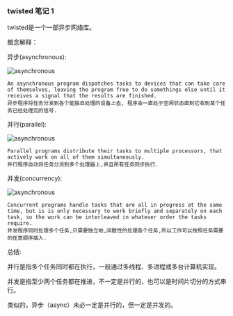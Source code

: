 ### twisted 笔记 1

twisted是一个一部异步网络库。


概念解释：

异步(asynchronous):

![asynchronous](./img/asynchronous.jpeg)

	
	An asynchronous program dispatches tasks to devices that can take care of themselves, leaving the program free to do somethings else until it receives a signal that the results are finished.
	异步程序将任务分发到各个能独自处理的设备上去, 程序会一直处于空闲状态直到它收到某个任务已经处理完的信号.
	

并行(parallel):

![asynchronous](./img/parallel.jpg)

	Parallel programs distribute their tasks to multiple processors, that actively work on all of them simultaneously.
	并行程序自动将任务分派到多个处理器上,并且所有任务同步执行.
	
并发(concurrency):

![asynchronous](./img/concurrency.jpeg)


	Concurrent programs handle tasks that are all in progress at the same time, but is is only necessary to work briefly and separately on each task, so the work can be interleaved in whatever order the tasks require.
	并发程序同时处理多个任务,只需要独立地,间歇性的处理各个任务,所以工作可以按照任务需要的任意顺序插入.
	
总结:

并行是指多个任务同时都在执行，一般通过多线程、多进程或多台计算机实现。

并发是指至少两个任务都在推进，不一定是并行的，也可以是时间片切分的方式串行。

类似的，异步（async）未必一定是并行的，但一定是并发的。

